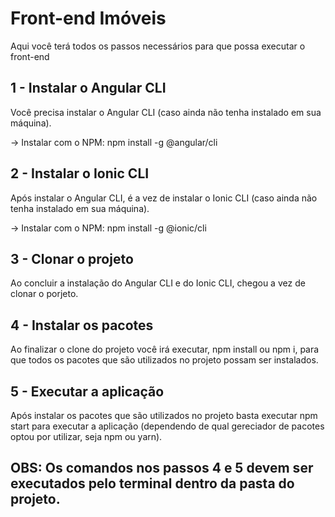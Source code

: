 # Front-end Imóveis

Aqui você terá todos os passos necessários para que possa executar o front-end

## 1 - Instalar o Angular CLI

Você precisa instalar o Angular CLI (caso ainda não tenha instalado em sua máquina).

-> Instalar com o NPM: npm install -g @angular/cli

## 2 - Instalar o Ionic CLI

Após instalar o Angular CLI, é a vez de instalar o Ionic CLI (caso ainda não tenha instalado em sua máquina).

-> Instalar com o NPM: npm install -g @ionic/cli

## 3 - Clonar o projeto

Ao concluir a instalação do Angular CLI e do Ionic CLI, chegou a vez de clonar o porjeto.

## 4 - Instalar os pacotes

Ao finalizar o clone do projeto você irá executar, npm install ou npm i, para que todos os pacotes que são utilizados no projeto possam ser instalados.

## 5 - Executar a aplicação

Após instalar os pacotes que são utilizados no projeto basta executar npm start para executar a aplicação (dependendo de qual gereciador de pacotes optou por utilizar, seja npm ou yarn).

## OBS: Os comandos nos passos 4 e 5 devem ser executados pelo terminal dentro da pasta do projeto.
